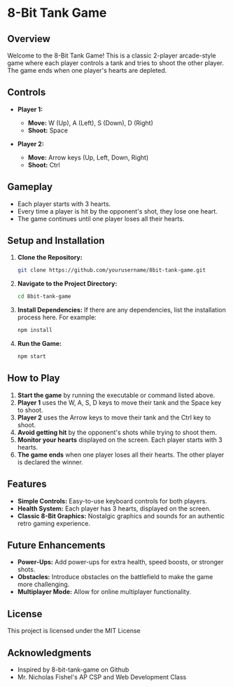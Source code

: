 # 8-Bit Tank Game

## Overview

Welcome to the 8-Bit Tank Game! This is a classic 2-player arcade-style game where each player controls a tank and tries to shoot the other player. The game ends when one player's hearts are depleted.

## Controls

- **Player 1:**
  - **Move:** W (Up), A (Left), S (Down), D (Right)
  - **Shoot:** Space

- **Player 2:**
  - **Move:** Arrow keys (Up, Left, Down, Right)
  - **Shoot:** Ctrl

## Gameplay

- Each player starts with 3 hearts.
- Every time a player is hit by the opponent's shot, they lose one heart.
- The game continues until one player loses all their hearts.

## Setup and Installation

1. **Clone the Repository:**
   ```sh
   git clone https://github.com/yourusername/8bit-tank-game.git
   ```

2. **Navigate to the Project Directory:**
   ```sh
   cd 8bit-tank-game
   ```

3. **Install Dependencies:**
   If there are any dependencies, list the installation process here. For example:
   ```sh
   npm install
   ```

4. **Run the Game:**
   ```sh
   npm start
   ```

## How to Play

1. **Start the game** by running the executable or command listed above.
2. **Player 1** uses the W, A, S, D keys to move their tank and the Space key to shoot.
3. **Player 2** uses the Arrow keys to move their tank and the Ctrl key to shoot.
4. **Avoid getting hit** by the opponent's shots while trying to shoot them.
5. **Monitor your hearts** displayed on the screen. Each player starts with 3 hearts.
6. **The game ends** when one player loses all their hearts. The other player is declared the winner.

## Features

- **Simple Controls:** Easy-to-use keyboard controls for both players.
- **Health System:** Each player has 3 hearts, displayed on the screen.
- **Classic 8-Bit Graphics:** Nostalgic graphics and sounds for an authentic retro gaming experience.

## Future Enhancements

- **Power-Ups:** Add power-ups for extra health, speed boosts, or stronger shots.
- **Obstacles:** Introduce obstacles on the battlefield to make the game more challenging.
- **Multiplayer Mode:** Allow for online multiplayer functionality.

## License

This project is licensed under the MIT License

## Acknowledgments

- Inspired by 8-bit-tank-game on Github
- Mr. Nicholas Fishel's AP CSP and Web Development Class
